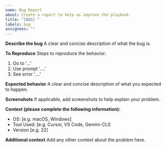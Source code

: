 ```yaml
---
name: Bug Report
about: Create a report to help us improve the playbook
title: "[BUG] "
labels: bug
assignees: ""
---
```


**Describe the bug**
A clear and concise description of what the bug is.

**To Reproduce**
Steps to reproduce the behavior:

1. Go to '...'
2. Use prompt '....'
3. See error '....'

**Expected behavior**
A clear and concise description of what you expected to happen.

**Screenshots**
If applicable, add screenshots to help explain your problem.

**Context (please complete the following information):**

- OS: [e.g. macOS, Windows]
- Tool Used: [e.g. Cursor, VS Code, Gemini-CLI]
- Version [e.g. 22]

**Additional context**
Add any other context about the problem here.
